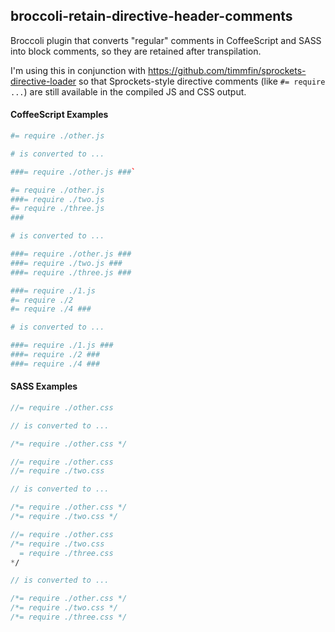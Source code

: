 ## broccoli-retain-directive-header-comments

Broccoli plugin that converts "regular" comments in CoffeeScript and SASS into block comments, so they are retained after transpilation.

I'm using this in conjunction with https://github.com/timmfin/sprockets-directive-loader so that Sprockets-style directive comments (like `#= require ...`) are still available in the compiled JS and CSS output.

#### CoffeeScript Examples

```coffeescript
#= require ./other.js

# is converted to ...

###= require ./other.js ###`
```

```coffeescript
#= require ./other.js
###= require ./two.js
#= require ./three.js
###

# is converted to ...

###= require ./other.js ###
###= require ./two.js ###
###= require ./three.js ###
```

```coffeescript
###= require ./1.js
#= require ./2
#= require ./4 ###

# is converted to ...

###= require ./1.js ###
###= require ./2 ###
###= require ./4 ###
```

       
#### SASS Examples
```sass
//= require ./other.css

// is converted to ...

/*= require ./other.css */
```

```sass
//= require ./other.css
//= require ./two.css

// is converted to ...

/*= require ./other.css */
/*= require ./two.css */
```

```sass
//= require ./other.css
/*= require ./two.css
  = require ./three.css
*/

// is converted to ...

/*= require ./other.css */
/*= require ./two.css */
/*= require ./three.css */
```
